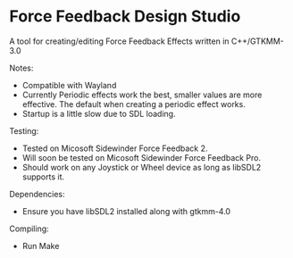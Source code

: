 # Force Feedback Design Studio
A tool for creating/editing Force Feedback Effects written in C++/GTKMM-3.0

Notes:
- Compatible with Wayland
- Currently Periodic effects work the best, smaller values are more effective. The default when creating a periodic effect works.
- Startup is a little slow due to SDL loading.

Testing:
- Tested on Micosoft Sidewinder Force Feedback 2.
- Will soon be tested on Micosoft Sidewinder Force Feedback Pro.
- Should work on any Joystick or Wheel device as long as libSDL2 supports it.

Dependencies:
- Ensure you have libSDL2 installed along with gtkmm-4.0

Compiling:
- Run Make
